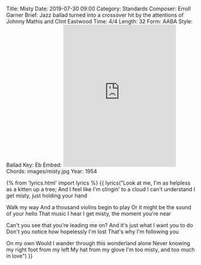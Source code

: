 Title: Misty
Date: 2019-07-30 09:00
Category: Standards
Composer: Erroll Garner
Brief: Jazz ballad turned into a crossover hit by the attentions of Johnny Mathis and Clint Eastwood
Time: 4/4
Length: 32
Form: AABA
Style: Ballad
Key: Eb
Embed: <iframe src="https://open.spotify.com/embed/user/thatdavidmiller/playlist/2CEktHbR7V2cPxksCi41qX" width="300" height="380" frameborder="0" allowtransparency="true" allow="encrypted-media"></iframe>
Chords: images/misty.jpg
Year: 1954

{% from 'lyrics.html' import lyrics %}
{{ lyrics("Look at me, I'm as helpless as a kitten up a tree;
And I feel like I'm clingin' to a cloud
I can't understand
I get misty, just holding your hand

Walk my way
And a thousand violins begin to play
Or it might be the sound of your hello
That music I hear
I get misty, the moment you're near

Can't you see that you're leading me on?
And it's just what I want you to do
Don't you notice how hopelessly I'm lost
That's why I'm following you

On my own
Would I wander through this wonderland alone
Never knowing my right foot from my left
My hat from my glove
I'm too misty, and too much in love") }}
